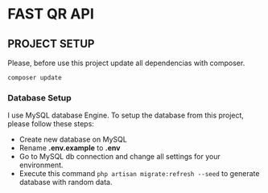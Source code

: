 # FAST QR API


## PROJECT SETUP

Please, before use this project update all dependencias with composer.

``composer update``

### Database Setup

I use MySQL database Engine. To setup the database from this project, please follow these steps:
- Create new database on MySQL
- Rename **.env.example** to **.env**
- Go to MySQL db connection and change all settings for your environment.
- Execute this command ``php artisan migrate:refresh --seed`` to generate database with random data.
